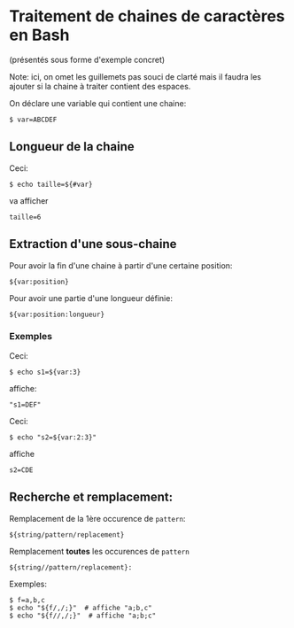 # Traitement de chaines de caractères en Bash

(présentés sous forme d'exemple concret)

Note: ici, on omet les guillemets pas souci de clarté mais il faudra les ajouter si la chaine à traiter contient des espaces.


On déclare une variable qui contient une chaine:
```
$ var=ABCDEF
```

## Longueur de la chaine

Ceci:
```
$ echo taille=${#var}
```
va afficher
```
taille=6
```


## Extraction d'une sous-chaine

Pour avoir la fin d'une chaine à partir d'une certaine position:
```
${var:position}
```

Pour avoir une partie d'une longueur définie:
```
${var:position:longueur} 
```


### Exemples

Ceci:
```
$ echo s1=${var:3}
```

affiche:
```
"s1=DEF"
```

Ceci:
```
$ echo "s2=${var:2:3}"
```
affiche
```
s2=CDE
```



## Recherche et remplacement:

Remplacement de la 1ère occurence de `pattern`:
```
${string/pattern/replacement}
```

Remplacement **toutes** les occurences de `pattern`
```
${string//pattern/replacement}:
```
 
 Exemples:
 
```
$ f=a,b,c
$ echo "${f/,/;}"  # affiche "a;b,c"
$ echo "${f//,/;}"  # affiche "a;b;c"
```


